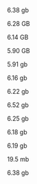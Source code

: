 6.38 gb

6.28 GB

6.14 GB

5.90 GB

5.91 gb

6.16 gb

6.22 gb

6.52 gb

6.25 gb

6.18 gb

6.19 gb

19.5 mb


6.38 gb